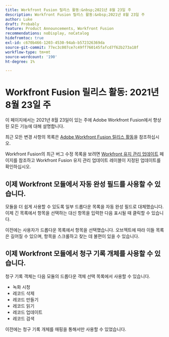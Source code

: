 ```yaml
---
title: Workfront Fusion 릴리스 활동:&nbsp;2021년 8월 23일 주
description: Workfront Fusion 릴리스 활동:&nbsp;2021년 8월 23일 주
author: Luke
draft: Probably
feature: Product Announcements, Workfront Fusion
recommendations: noDisplay, noCatalog
hidefromtoc: true
exl-id: c670b466-1203-4530-94ab-b572326369da
source-git-commit: 77ec3c007ce7c49ff760145fafcd7f62b273a18f
workflow-type: tm+mt
source-wordcount: '190'
ht-degree: 1%

---
```


# Workfront Fusion 릴리스 활동: 2021년 8월 23일 주

이 페이지에서는 2021년 8월 23일이 있는 주에 Adobe Workfront Fusion에서 향상된 모든 기능에 대해 설명합니다.

최근 모든 변경 사항의 목록은 [Adobe Workfront Fusion 릴리스 활동](/help/workfront-fusion/fusion-product-releases/fusion-release-activity.md)을 참조하십시오.

Workfront Fusion의 최근 버그 수정 목록을 보려면 [Workfront 유지 관리 업데이트](https://experienceleague.adobe.com/docs/workfront-known-issues/releases/current-updates.html) 페이지를 참조하고 Workfront Fusion 유지 관리 업데이트 레이블이 지정된 업데이트를 확인하십시오.

## 이제 Workfront 모듈에서 자동 완성 필드를 사용할 수 있습니다.

모듈을 더 쉽게 사용할 수 있도록 일부 드롭다운 목록을 자동 완성 필드로 대체했습니다. 이제 긴 목록에서 항목을 선택하는 대신 항목을 입력한 다음 표시될 때 클릭할 수 있습니다.

이전에는 사용자가 드롭다운 목록에서 항목을 선택했습니다. 오브젝트에 따라 이들 목록은 길어질 수 있으며, 항목을 스크롤하고 찾는 데 불편이 있을 수 있습니다.

## 이제 Workfront 모듈에서 청구 기록 개체를 사용할 수 있습니다.

청구 기록 객체는 다음 모듈의 드롭다운 객체 선택 목록에서 사용할 수 있습니다.

* 녹화 시청
* 레코드 삭제
* 레코드 만들기
* 레코드 읽기
* 레코드 업데이트
* 레코드 검색

이전에는 청구 기록 개체를 매핑을 통해서만 사용할 수 있었습니다.
